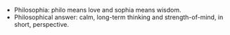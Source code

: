 * Philosophia: philo means love and sophia means wisdom.
* Philosophical answer: calm, long-term thinking and strength-of-mind, in short, perspective.
